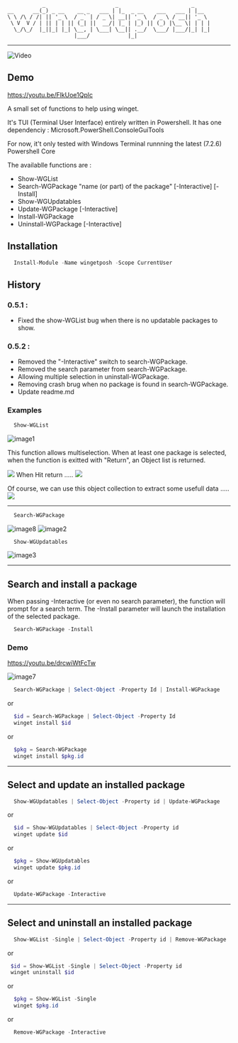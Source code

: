```
           _                      _                       _
__      __(_) _ __    __ _   ___ | |_  _ __    ___   ___ | |__
\ \ /\ / /| || '_ \  / _` | / _ \| __|| '_ \  / _ \ / __|| '_ \
 \ V  V / | || | | || (_| ||  __/| |_ | |_) || (_) |\__ \| | | |
  \_/\_/  |_||_| |_| \__, | \___| \__|| .__/  \___/ |___/|_| |_|
                     |___/            |_|
```
***

![Video](https://img.youtube.com/vi/FlkUoe1Qplc/0.jpg)

## Demo
https://youtu.be/FlkUoe1Qplc


A small set of functions to help using winget.

It's TUI (Terminal User Interface) entirely written in Powershell.
It has one dependenciy : Microsoft.PowerShell.ConsoleGuiTools

For now, it't only tested with Windows Terminal runnning the latest (7.2.6) Powershell Core

The availablle functions are :
- Show-WGList
- Search-WGPackage "name (or part) of the package" [-Interactive] [-Install]
- Show-WGUpdatables
- Update-WGPackage [-Interactive]
- Install-WGPackage
- Uninstall-WGPackage [-Interactive]
  
  
## Installation
``` Powershell
  Install-Module -Name wingetposh -Scope CurrentUser
```

## History
### 0.5.1 : 
- Fixed the show-WGList bug when there is no updatable packages to show.
### 0.5.2 : 
- Removed the "-Interactive" switch to search-WGPackage.       
- Removed the search parameter from search-WGPackage.
- Allowing multiple selection in uninstall-WGPackage.
- Removing crash brug when no package is found in search-WGPackage.
- Update readme.md

### Examples
``` Powershell
  Show-WGList
```
![image1](https://github.com/Yves848/WingetPosh/blob/master/images/img1.png?raw=true)

This function allows multiselection.
When at least one package is selected, when the function is exitted with "Return", an Object list is returned.

![](https://github.com/Yves848/WingetPosh/blob/master/images/img4.png?raw=true)
When Hit return .....
![](https://github.com/Yves848/WingetPosh/blob/master/images/img5.png?raw=true)

Of course, we can use this object collection to extract some usefull data .....
![](https://github.com/Yves848/WingetPosh/blob/master/images/img6.png?raw=true)


***

``` Powershell
  Search-WGPackage
```
![image8](https://github.com/Yves848/WingetPosh/blob/master/images/img8.png?raw=true)
![image2](https://github.com/Yves848/WingetPosh/blob/master/images/img2.png?raw=true)

``` Powershell
  Show-WGUpdatables
```
![image3](https://github.com/Yves848/WingetPosh/blob/master/images/img3.png?raw=true)

***

## Search and install a package

When passing -Interactive (or even no search parameter), the function will prompt for a search term.
The -Install parameter will launch the installation of the selected package.

``` Powershell
  Search-WGPackage -Install
```
### Demo

https://youtu.be/drcwiWtFcTw

![image7](https://github.com/Yves848/WingetPosh/blob/master/images/img7.png?raw=true)

``` Powershell
  Search-WGPackage | Select-Object -Property Id | Install-WGPackage
```
or
``` Powershell
  $id = Search-WGPackage | Select-Object -Property Id
  winget install $id
```
or
``` Powershell
  $pkg = Search-WGPackage 
  winget install $pkg.id
```

***

## Select and update an installed package
``` Powershell
  Show-WGUpdatables | Select-Object -Property id | Update-WGPackage
```
or
``` Powershell
  $id = Show-WGUpdatables | Select-Object -Property id
  winget update $id
```
or
``` Powershell
  $pkg = Show-WGUpdatables
  winget update $pkg.id
```
or
 
``` Powershell
  Update-WGPackage -Interactive
``` 

***

## Select and uninstall an installed package
``` Powershell
  Show-WGList -Single | Select-Object -Property id | Remove-WGPackage
```

or

``` Powershell
 $id = Show-WGList -Single | Select-Object -Property id
 winget uninstall $id
```

or
``` Powershell
  $pkg = Show-WGList -Single
  winget $pkg.id
```

or 
``` Powershell
  Remove-WGPackage -Interactive
```